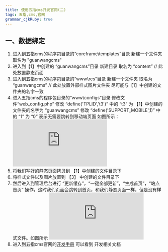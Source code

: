 ```yaml
---
title: 使用五指cms开发官网(二)
tags: 五指,cms,官网
grammar_cjkRuby: true
---
```


## 一、数据绑定
 1. 进入到五指cms的程序包目录的“coreframe\templates”目录 新建一个文件夹 取名为 "guanwangcms"
 2. 进入到【1】中创建的 “guanwangcms”目录 新建目录 取名为 “content” // 此处放置静态页面
 3. 进入到五指cms的程序包目录的“www\res”目录 新建一个文件夹 取名为 “guanwangcms” // 此处放置外部样式图片文件夹 尽可能与【1】中创建的文件夹的名字一致
 4. 进入五指cms的程序包目录的“www\configs”目录 修改文件“web_config.php” 修改 “define('TPLID','t3')” 中的 “t3” 为 【1】中创建的文件夹的名字为 “guanwangcms”  修改 “define('SUPPORT_MOBILE',1)” 中的 “1” 为 “0” 表示无需要跳转到移动端页面 如图所示：![config edit][1]
 5. 将我们写好的静态页面拷贝到 【1】中创建的文件目录下
 6. 将样式文件以及图片放置到 【3】 中创建的文件目录下
 7. 然后进入到管理后台进行 “更新缓存”，“一键全部更新”，“生成首页”，“站点首页”  操作，这时我们页面会跳转到首页，和我们静态页面一样，但是没有样式文件。如图所示 ![首页][2]
 8. 进入到五指cms官网的[开发手册][3] 可以看到 开发相关文档


  [1]: http://xxx.freeimage.us/image.php?id=D25D_58646EE1
  [2]: http://xxx.freeimage.us/image.php?id=A34A_58647103
  [3]: https://www.wuzhicms.com/doc/